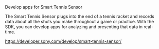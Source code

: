 Develop apps for Smart Tennis Sensor

The Smart Tennis Sensor plugs into the end of a tennis racket and records data about all the shots you make throughout a game or practice. With the SDK, you can develop apps for analyzing and presenting that data in real-time.

https://developer.sony.com/develop/smart-tennis-sensor/
